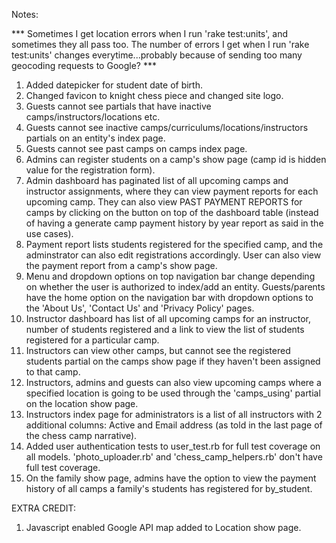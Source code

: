 Notes:

*** Sometimes I get location errors when I run 'rake test:units', and sometimes they all pass too. The number of errors I get when I run 'rake test:units' changes everytime...probably because of sending too many geocoding requests to Google? ***

1) Added datepicker for student date of birth. 
2) Changed favicon to knight chess piece and changed site logo.
3) Guests cannot see partials that have inactive camps/instructors/locations etc.
4) Guests cannot see inactive camps/curriculums/locations/instructors partials on an entity's index page. 
5) Guests cannot see past camps on camps index page. 
6) Admins can register students on a camp's show page (camp id is hidden value for the registration form).
7) Admin dashboard has paginated list of all upcoming camps and instructor assignments, where they can view payment reports for each upcoming camp. They can also view PAST PAYMENT REPORTS for camps by clicking on the button on top of the dashboard table (instead of having a generate camp payment history by year report as said in the use cases).
8) Payment report lists students registered for the specified camp, and the adminstrator can also edit registrations accordingly. User can also view the payment report from a camp's show page. 
9) Menu and dropdown options on top navigation bar change depending on whether the user is authorized to index/add an entity. Guests/parents have the home option on the navigation bar with dropdown options to the 'About Us', 'Contact Us' and 'Privacy Policy' pages.
10) Instructor dashboard has list of all upcoming camps for an instructor, number of students registered and a link to view the list of students registered for a particular camp. 
11) Instructors can view other camps, but cannot see the registered students partial on the camps show page if they haven't been assigned to that camp.
12) Instructors, admins and guests can also view upcoming camps where a specified location is going to be used through the 'camps_using' partial on the location show page.
13) Instructors index page for administrators is a list of all instructors with 2 additional columns: Active and Email address (as told in the last page of the chess camp narrative). 
14) Added user authentication tests to user_test.rb for full test coverage on all models. 'photo_uploader.rb' and 'chess_camp_helpers.rb' don't have full test coverage. 
15) On the family show page, admins have the option to view the payment history of all camps a family's students has registered for by_student. 


EXTRA CREDIT:
1) Javascript enabled Google API map added to Location show page.

